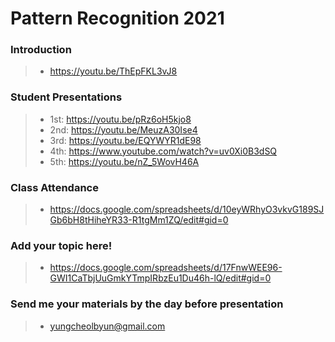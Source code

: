 # Pattern Recognition 2021 
### Introduction
> * https://youtu.be/ThEpFKL3vJ8
### Student Presentations
> * 1st: https://youtu.be/pRz6oH5kjo8
> * 2nd: https://youtu.be/MeuzA30Ise4
> * 3rd: https://youtu.be/EQYWYR1dE98
> * 4th: https://www.youtube.com/watch?v=uv0Xi0B3dSQ
> * 5th: https://youtu.be/nZ_5WovH46A
### Class Attendance
> * https://docs.google.com/spreadsheets/d/10eyWRhyO3vkvG189SJGb6bH8tHiheYR33-R1tgMm1ZQ/edit#gid=0
### Add your topic here!
> * https://docs.google.com/spreadsheets/d/17FnwWEE96-GWI1CaTbjUuGmkYTmpIRbzEu1Du46h-lQ/edit#gid=0
### Send me your materials by the day before presentation
> * yungcheolbyun@gmail.com

